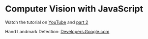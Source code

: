 # Computer Vision with JavaScript

Watch the tutorial on [YouTube](https://www.youtube.com/channel/UC6tSVj7pAlao-jfpka298Iw)
and [part 2](https://youtu.be/YmwjIHGnGNM)

Hand Landmark Detection: [Developers.Google.com](https://developers.google.com/mediapipe/solutions/vision/hand_landmarker)
